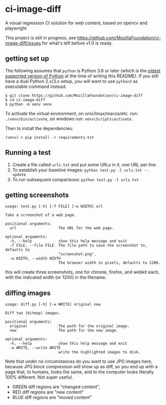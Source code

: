 # ci-image-diff

A visual regression CI solution for web content, based on opencv and playwright

This project is still in progress, see https://github.com/MozillaFoundation/ci-image-diff/issues for what's left before v1.0 is ready.

## getting set up

The following assumes that `python` is Python 3.6 or later (which is the [oldest supported version of Python](https://endoflife.date/python) at the time of writing this README). If you still have a dual Python 2.x/3.x setup, you will want to use `python3` as executable command instead.

```
$ git clone https://github.com/MozillaFoundation/ci-image-diff
$ cd ci-image-diff
$ python -m venv venv
```

To activate the virtual environment, on unix/linux/macos/etc.
run: `./venv/bin/activate`, on windows run: `venv\Scripts\activate`.

Then to install the dependencies:

```
(venv) > pip install -r requirements.txt
```


## Running a test

1. Create a file called `urls.txt` and put some URLs in it, one URL per line.
2. To establish your baseline images: `python test.py -l urls.txt --update`
3. To run subsequent comparisons: `python test.py -l urls.txt`


## getting screenshots

```
usage: test.py [-h] [-f FILE] [-w WIDTH] url

Take a screenshot of a web page.

positional arguments:
  url                   The URL for the web page.

optional arguments:
  -h, --help            show this help message and exit
  -f FILE, --file FILE  The file path to save the screenshot to, defaults to
                        "screenshot.png".
  -w WIDTH, --width WIDTH
                        The browser width in pixels, defaults to 1200.
```

this will create three screenshots, one for chrome, firefox,
and webkit each, with the indicated width (or 1200) in the
filename.


## diffing images
```
usage: diff.py [-h] [-w WRITE] original new

Diff two (bitmap) images.

positional arguments:
  original              The path for the original image.
  new                   The path for the new image.

optional arguments:
  -h, --help            show this help message and exit
  -w WRITE, --write WRITE
                        write the highlighted images to disk.
```

Note that under no circumstances do you want to use JPG images
here, because JPG block compression _will_ show up as diff, so
you end up with a page that, to humans, looks the same, and to
the computer looks literally 100% different. Not super useful.

- GREEN diff regions are "changed content",
- RED diff regions are "new content"
- BLUE diff regions are "moved content"
